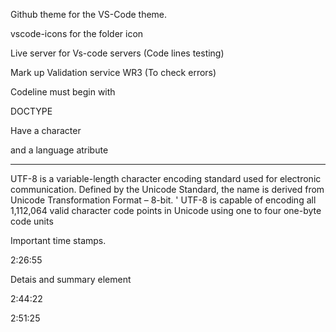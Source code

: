 Github theme for the VS-Code theme.

vscode-icons for the folder icon

Live server for Vs-code servers (Code lines testing)

Mark up Validation service WR3 (To check errors)

Codeline must begin with

DOCTYPE

Have a character

and a language atribute

---

UTF-8 is a variable-length character encoding standard used for electronic communication. Defined by the Unicode Standard, the name is derived from Unicode Transformation Format – 8-bit. '
UTF-8 is capable of encoding all 1,112,064 valid character code points in Unicode using one to four one-byte code units

Important time stamps.

2:26:55

Detais and summary element

2:44:22

2:51:25
